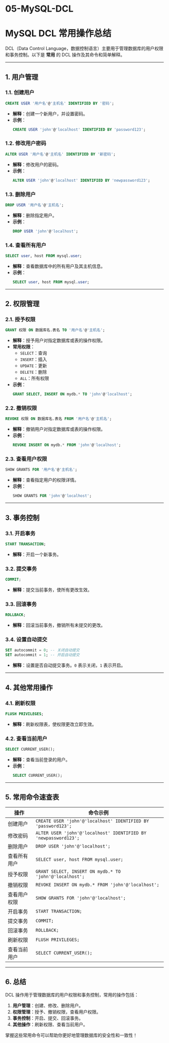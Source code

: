 # 05-MySQL-DCL

# MySQL DCL 常用操作总结

DCL（Data Control Language，数据控制语言）主要用于管理数据库的用户权限和事务控制。以下是 **常用** 的 DCL 操作及其命令和简单解释。

---

## 1. 用户管理

### 1.1. 创建用户

```sql
CREATE USER '用户名'@'主机名' IDENTIFIED BY '密码';
```

- **解释**：创建一个新用户，并设置密码。
- **示例**：
  ```sql
  CREATE USER 'john'@'localhost' IDENTIFIED BY 'password123';
  ```

### 1.2. 修改用户密码

```sql
ALTER USER '用户名'@'主机名' IDENTIFIED BY '新密码';
```

- **解释**：修改用户的密码。
- **示例**：
  ```sql
  ALTER USER 'john'@'localhost' IDENTIFIED BY 'newpassword123';
  ```

### 1.3. 删除用户

```sql
DROP USER '用户名'@'主机名';
```

- **解释**：删除指定用户。
- **示例**：
  ```sql
  DROP USER 'john'@'localhost';
  ```

### 1.4. 查看所有用户

```sql
SELECT user, host FROM mysql.user;
```

- **解释**：查看数据库中的所有用户及其主机信息。
- **示例**：
  ```sql
  SELECT user, host FROM mysql.user;
  ```

---

## 2. 权限管理

### 2.1. 授予权限

```sql
GRANT 权限 ON 数据库名.表名 TO '用户名'@'主机名';
```

- **解释**：授予用户对指定数据库或表的操作权限。
- **常用权限**：
  - `SELECT`：查询
  - `INSERT`：插入
  - `UPDATE`：更新
  - `DELETE`：删除
  - `ALL`：所有权限
- **示例**：
  ```sql
  GRANT SELECT, INSERT ON mydb.* TO 'john'@'localhost';
  ```

### 2.2. 撤销权限

```sql
REVOKE 权限 ON 数据库名.表名 FROM '用户名'@'主机名';
```

- **解释**：撤销用户对指定数据库或表的操作权限。
- **示例**：
  ```sql
  REVOKE INSERT ON mydb.* FROM 'john'@'localhost';
  ```

### 2.3. 查看用户权限

```sql
SHOW GRANTS FOR '用户名'@'主机名';
```

- **解释**：查看指定用户的权限详情。
- **示例**：
  ```sql
  SHOW GRANTS FOR 'john'@'localhost';
  ```

---

## 3. 事务控制

### 3.1. 开启事务

```sql
START TRANSACTION;
```

- **解释**：开启一个新事务。

### 3.2. 提交事务

```sql
COMMIT;
```

- **解释**：提交当前事务，使所有更改生效。

### 3.3. 回滚事务

```sql
ROLLBACK;
```

- **解释**：回滚当前事务，撤销所有未提交的更改。

### 3.4. 设置自动提交

```sql
SET autocommit = 0; -- 关闭自动提交
SET autocommit = 1; -- 开启自动提交
```

- **解释**：设置是否自动提交事务。`0` 表示关闭，`1` 表示开启。

---

## 4. 其他常用操作

### 4.1. 刷新权限

```sql
FLUSH PRIVILEGES;
```

- **解释**：刷新权限表，使权限更改立即生效。

### 4.2. 查看当前用户

```sql
SELECT CURRENT_USER();
```

- **解释**：查看当前登录的用户。
- **示例**：
  ```sql
  SELECT CURRENT_USER();
  ```

---

## 5. 常用命令速查表

|操作|命令示例|
| ------------| --------|
|创建用户|`CREATE USER 'john'@'localhost' IDENTIFIED BY 'password123';`|
|修改密码|`ALTER USER 'john'@'localhost' IDENTIFIED BY 'newpassword123';`|
|删除用户|`DROP USER 'john'@'localhost';`|
|查看所有用户|`SELECT user, host FROM mysql.user;`|
|授予权限|`GRANT SELECT, INSERT ON mydb.* TO 'john'@'localhost';`|
|撤销权限|`REVOKE INSERT ON mydb.* FROM 'john'@'localhost';`|
|查看用户权限|`SHOW GRANTS FOR 'john'@'localhost';`|
|开启事务|`START TRANSACTION;`|
|提交事务|`COMMIT;`|
|回滚事务|`ROLLBACK;`|
|刷新权限|`FLUSH PRIVILEGES;`|
|查看当前用户|`SELECT CURRENT_USER();`|

---

## 6. 总结

DCL 操作用于管理数据库的用户权限和事务控制，常用的操作包括：

1. **用户管理**：创建、修改、删除用户。
2. **权限管理**：授予、撤销权限，查看用户权限。
3. **事务控制**：开启、提交、回滚事务。
4. **其他操作**：刷新权限、查看当前用户。

掌握这些常用命令可以帮助你更好地管理数据库的安全性和一致性！
